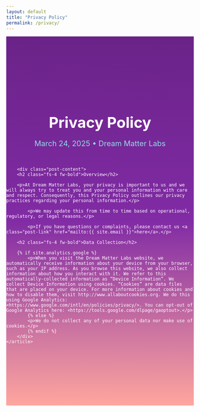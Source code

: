 ```yaml
---
layout: default
title: "Privacy Policy"
permalink: /privacy/
---
```

<section style="background: linear-gradient(to bottom, #6A2388, #812BA5, #FFA69E)">
    <article class="col-8 col-md-5 post">
        <header class="post-header">
            <h1 class="post-title">Privacy Policy</h1>
            <p class="post-meta">March 24, 2025 • Dream Matter Labs</p>
        </header>

        <div class="post-content">
	    <h2 class="fs-4 fw-bold">Overview</h2>

	    <p>At Dream Matter Labs, your privacy is important to us and we will always try to treat you and your personal information with care and respect. Consequently, this Privacy Policy outlines our privacy practices regarding your personal information.</p>

            <p>We may update this from time to time based on operational, regulatory, or legal reasons.</p>

            <p>If you have questions or complaints, please contact us <a class="post-link" href="mailto:{{ site.email }}">here</a>.</p>	
	    		 
	    <h2 class="fs-4 fw-bold">Data Collection</h2>
      
   	    {% if site.analytics.google %}
            <p>When you visit the Dream Matter Labs website, we automatically receive information about your device from your browser, such as your IP address. As you browse this website, we also collect information about how you interact with it. We refer to this automatically-collected information as “Device Information”. We collect Device Information using cookies. “Cookies” are data files that are placed on your device. For more information about cookies and how to disable them, visit http://www.allaboutcookies.org. We do this using Google Analytics: <https://www.google.com/intl/en/policies/privacy/>. You can opt-out of Google Analytics here: <https://tools.google.com/dlpage/gaoptout>.</p>
            {% else %}
            <p>We do not collect any of your personal data nor make use of cookies.</p>
            {% endif %}
        </div>
    </article>
</section>

<style>
    .post {
        margin: 0 auto;
	padding: 150px 0 150px 0;
	color: white;
    }

    .post-header {
        margin-bottom: 50px;
        text-align: center;
    }

    .post-title {
        font-size: 2.5rem;
        font-weight: bold;
        margin-bottom: 15px;
    }

    .post-meta {
        font-size: 1.25rem;
        color: #92dce5;
        margin-bottom: 0;
    }

    .post-content {
        font-size: 1.25rem;
        line-height: 1.6;
        margin-bottom: 50px;
    }

    .post-link {
        color: #92dce5;
        text-decoration: none;
	font-weight: bold;
    }

    .post-link:hover {
        color: #a8e3ea;
        text-decoration: underline;
    }
</style>